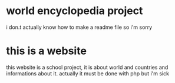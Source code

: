 # world encyclopedia project

i don.t actually know how to make a readme file so i'm sorry

# this is a website
this website is a school project, it is about world and countries and informations about it.   actually it must be done with php but i'm sick